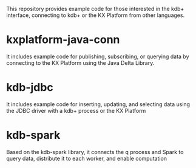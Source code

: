 This repository provides example code for those interested in the kdb+ interface, connecting to kdb+ or the KX Platform from other languages.



# kxplatform-java-conn
It includes example code for publishing, subscribing, or querying data by connecting to the KX Platform using the Java Delta Library.

# kdb-jdbc
It includes example code for inserting, updating, and selecting data using the JDBC driver with a kdb+ process or the KX Platform

# kdb-spark
Based on the kdb-spark library, it connects the q process and Spark to query data, distribute it to each worker, and enable computation

